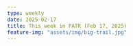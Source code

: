 ```yaml
---
type: weekly
date: 2025-02-17
title: This week in PATR (Feb 17, 2025)
feature-img: "assets/img/big-trail.jpg"
---
```



